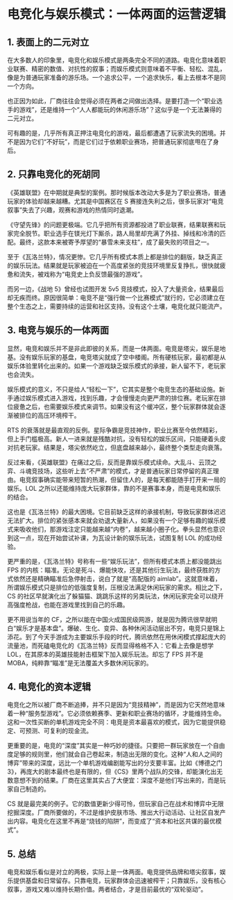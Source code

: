 # 电竞化与娱乐模式：一体两面的运营逻辑
## 1. 表面上的二元对立

在大多数人的印象里，电竞化和娱乐模式是两条完全不同的道路。电竞化意味着职业联赛、精密的数值、对抗性的叙事；而娱乐模式则意味着不平衡、轻松、混乱，像是为普通玩家准备的游乐场。一个追求公平，一个追求快乐，看上去根本不是同一个方向。

也正因为如此，厂商往往会觉得必须在两者之间做出选择。是要打造一个“职业选手的游戏”，还是维持一个“人人都能玩的休闲游乐场”？这似乎是一个无法兼得的二元对立。

可有趣的是，几乎所有真正押注电竞化的游戏，最后都遭遇了玩家流失的困境。并不是因为它们“不好玩”，而是它们过于依赖职业赛场，把普通玩家彻底甩在了身后。

## 2. 只靠电竞化的死胡同

《英雄联盟》在中期就是典型的案例。那时候版本改动大多是为了职业赛场，普通玩家的体验却越来越糟。尤其是中国赛区在 S 赛接连失利之后，很多玩家对“电竞叙事”失去了兴趣，观赛和游戏的热情同时退潮。

《守望先锋》的问题更极端。它几乎把所有资源都投进了职业联赛，结果联赛和玩家完全脱节。职业选手在镁光灯下厮杀，路人局里却充满了外挂、掉线和冷清的匹配。最终，这款本来被寄予厚望的“暴雪未来支柱”，成了最失败的项目之一。

至于《瓦洛兰特》，情况更惨。它几乎所有模式本质上都是排位的翻版，缺乏真正的娱乐玩法。结果就是玩家被迫在一个高度紧张的竞技环境里反复挣扎，很快就疲惫和流失，被戏称为“电竞史上负反馈最强的游戏”。

而另一边，《战地 5》曾经也试图开发 5v5 竞技模式，投入了大量资金，结果最后却无疾而终。原因很简单：电竞不是“强行做一个比赛模式”就行的，它必须建立在整个生态之上，需要持续的运营和社区支持。没有这个土壤，电竞化就只能流产。

## 3. 电竞与娱乐的一体两面

显然，电竞和娱乐并不是非此即彼的关系，而是一体两面。电竞是塔尖，娱乐是地基。没有娱乐玩家的基盘，电竞塔尖就成了空中楼阁。所有硬核玩家，最初都是从娱乐体验里转化出来的。如果一个游戏缺乏娱乐模式的承接，新人留不下，老玩家也会流失。

娱乐模式的意义，不只是给人“轻松一下”，它其实是整个电竞生态的基础设施。新手通过娱乐模式进入游戏，找到乐趣，才会慢慢走向更严肃的排位赛。老玩家在排位疲惫之后，也需要娱乐模式来调节。如果没有这个缓冲区，整个玩家群体就会逐渐被排位的高压环境榨干。

RTS 的衰落就是最直观的反例。星际争霸是竞技神作，职业比赛至今依然精彩，但上手门槛极高。新人一进来就是残酷对抗，没有轻松的娱乐区间，只能硬着头皮对抗老玩家。结果是，塔尖依然屹立，但底盘越来越小，最终整个类型走向衰落。

反过来看，《英雄联盟》在痛过之后，反而是靠娱乐模式续命。大乱斗、云顶之弈、斗魂竞技场，这些听上去“不严肃”的模式，才是普通玩家日常停留的真正理由。电竞叙事确实能带来短暂的热潮，但留住人的，是每天都能随手打开来一局的娱乐。LOL 之所以还能维持庞大玩家群体，靠的不是赛事本身，而是电竞和娱乐的结合。

这也是《瓦洛兰特》的最大困境。它目前缺乏这样的承接机制，导致玩家群体迟迟无法扩大。排位的紧张感本来就会劝退大量新人，如果没有一个足够有趣的娱乐模式来吸收他们，那游戏注定只能越来越“内卷”，越来越小圈子化。拳头显然也意识到这一点，现在开始尝试补课，为瓦设计新的娱乐玩法，试图复制 LOL 的成功经验。

更严重的是，《瓦洛兰特》号称有一些“娱乐玩法”，但所有模式本质上都没能跳出 FPS 的内核：瞄准。无论是死斗、爆能快攻，还是其他衍生玩法，最终获胜的方式依然还是精确瞄准后急停射击，说白了就是“高配版的 aimlab”。这就意味着，所谓娱乐模式只是排位的低强度复制，压根没法满足休闲玩家的需求。相比之下，CS 的社区早就演化出了躲猫猫、跳跳乐这样的另类玩法，休闲玩家完全可以绕开高强度枪战，也能在游戏里找到自己的乐趣。

更不用说当年的 CF，之所以能在中国火成国民级网游，就是因为腾讯很早就明白“娱乐才是基本盘”。爆破、生化、变异、各种休闲活动层出不穷，电竞只是锦上添花。到了今天手游成为主要娱乐手段的时代，腾讯依然在用休闲模式撑起庞大的流量池，而死磕电竞化的《瓦洛兰特》反而显得格格不入：它看上去像是想学 LOL，在其原本的英雄技能射击框架下加入娱乐玩法。却忘了 FPS 并不是 MOBA，纯粹靠“瞄准”是无法覆盖大多数休闲玩家的。

## 4. 电竞化的资本逻辑

电竞化之所以被厂商不断追捧，并不只是因为“竞技精神”，而是因为它天然地意味着一种“服务型游戏”。它必须依赖赛季、更新和职业赛场的循环，才能维持生命。这和一次性买断的单机游戏完全不同：电竞是资本最喜欢的模式，因为它能提供稳定、可预测、可复利的现金流。

更重要的是，电竞的“深度”其实是一种巧妙的捷径。只要把一群玩家放在一个自由度足够的规则里，他们就会自己卷起来，制造出无限的变化。这种“人和人之间的博弈”带来的深度，远比一个单机游戏编剧能写出的分支要丰富。比如《博德之门 3》，再庞大的剧本最终也是有限的，但《CS》里两个战队的交锋，却能演化出无数意想不到的结果。厂商在这里其实占了大便宜：深度不是他们写出来的，而是玩家自己制造的。

CS 就是最完美的例子。它的数值更新少得可怜，但玩家自己在战术和博弈中无限挖掘深度。厂商所要做的，不过是维护皮肤市场、推出大行动活动、让社区自发产出内容。电竞化在这里不再是“烧钱的陷阱”，而变成了“资本和社区共谋的最优模式”。

## 5. 总结

电竞和娱乐看似是对立的两极，实际上是一体两面。电竞提供品牌和塔尖叙事，娱乐提供基盘和日常留存。只靠电竞，玩家群体会迅速被榨干；只靠娱乐，没有核心叙事，游戏又难以维持长期价值。两者结合，才是目前最优的“双轮驱动”。


